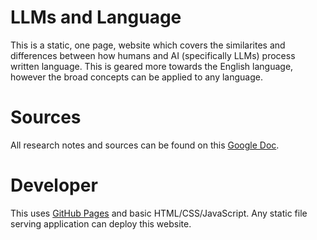 # LLMs and Language

This is a static, one page, website which covers the similarites and differences between how humans and AI (specifically LLMs) process written language. This is geared more towards the English language, however the broad concepts can be applied to any language.

# Sources

All research notes and sources can be found on this [Google Doc](ihttps://docs.google.com/document/d/1GNlyoztjAMHKa6l8K-k-QsMk00YC_VVjBNRlRXceRLk/edit?usp=sharing).

# Developer

This uses [GitHub Pages](https://pages.github.com/) and basic HTML/CSS/JavaScript. Any static file serving application can deploy this website.

